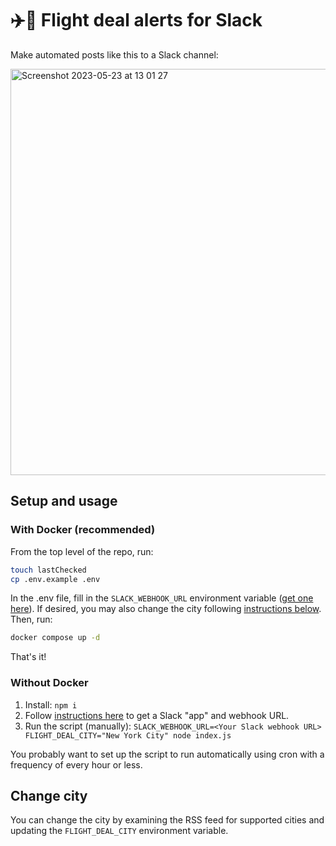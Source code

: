 # ✈️🔔 Flight deal alerts for Slack

Make automated posts like this to a Slack channel:

<img width="650" alt="Screenshot 2023-05-23 at 13 01 27" src="https://github.com/liddiard/flight-deal-alerts/assets/3317632/715fc482-72b9-4182-9024-22999ef64791">

## Setup and usage

### With Docker (recommended)

From the top level of the repo, run:

```bash
touch lastChecked
cp .env.example .env
```

In the .env file, fill in the `SLACK_WEBHOOK_URL` environment variable ([get one here](https://api.slack.com/messaging/webhooks)). If desired, you may also change the city following [instructions below](#change-city). Then, run:

```bash
docker compose up -d
```

That's it!

### Without Docker

1. Install: `npm i`
2. Follow [instructions here](https://api.slack.com/messaging/webhooks) to get a Slack "app" and webhook URL.
2. Run the script (manually): `SLACK_WEBHOOK_URL=<Your Slack webhook URL> FLIGHT_DEAL_CITY="New York City" node index.js`

You probably want to set up the script to run automatically using cron with a frequency of every hour or less. 

## Change city

You can change the city by examining the RSS feed for supported cities and updating the `FLIGHT_DEAL_CITY` environment variable.
